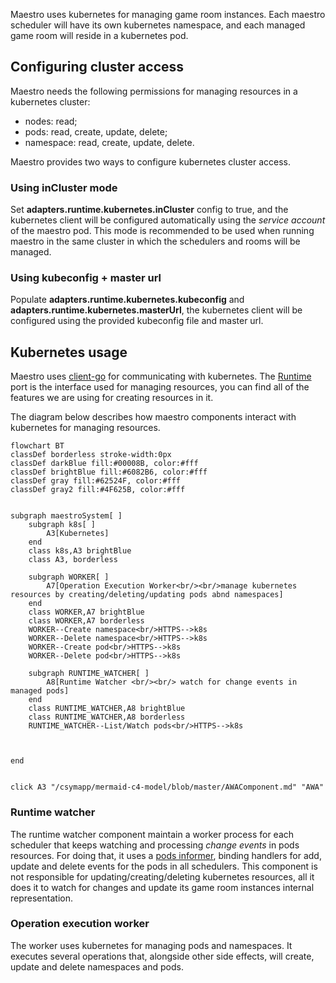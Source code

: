 Maestro uses kubernetes for managing game room instances. Each maestro scheduler will have its own kubernetes namespace,
and each managed game room will reside in a kubernetes pod.

## Configuring cluster access

Maestro needs the following permissions for managing resources in a kubernetes cluster:
- nodes: read;
- pods: read, create, update, delete;
- namespace: read, create, update, delete.

Maestro provides two ways to configure kubernetes cluster access.

### Using inCluster mode
Set **adapters.runtime.kubernetes.inCluster** config to true, and the kubernetes client will be configured 
automatically using the _service account_ of the maestro pod. This mode is recommended to be used when running maestro in the same cluster
in which the schedulers and rooms will be managed.

### Using kubeconfig + master url
Populate **adapters.runtime.kubernetes.kubeconfig** and **adapters.runtime.kubernetes.masterUrl**, the kubernetes client
will be configured using the provided kubeconfig file and master url.


## Kubernetes usage
Maestro uses [client-go](https://github.com/kubernetes/client-go) for communicating with kubernetes. The [Runtime](internal/core/ports/runtime.go) port
is the interface used for managing resources, you can find all of the features we are using for creating resources in it. 

The diagram below describes how maestro components interact with kubernetes for managing resources.



```mermaid
flowchart BT
classDef borderless stroke-width:0px
classDef darkBlue fill:#00008B, color:#fff
classDef brightBlue fill:#6082B6, color:#fff
classDef gray fill:#62524F, color:#fff
classDef gray2 fill:#4F625B, color:#fff


subgraph maestroSystem[ ]
    subgraph k8s[ ]
        A3[Kubernetes]
    end
    class k8s,A3 brightBlue
    class A3, borderless
    
    subgraph WORKER[ ]
        A7[Operation Execution Worker<br/><br/>manage kubernetes resources by creating/deleting/updating pods abnd namespaces]
    end
    class WORKER,A7 brightBlue
    class WORKER,A7 borderless
    WORKER--Create namespace<br/>HTTPS-->k8s
    WORKER--Delete namespace<br/>HTTPS-->k8s
    WORKER--Create pod<br/>HTTPS-->k8s
    WORKER--Delete pod<br/>HTTPS-->k8s
    
    subgraph RUNTIME_WATCHER[ ]
        A8[Runtime Watcher <br/><br/> watch for change events in managed pods]
    end
    class RUNTIME_WATCHER,A8 brightBlue
    class RUNTIME_WATCHER,A8 borderless
    RUNTIME_WATCHER--List/Watch pods<br/>HTTPS-->k8s
    

    
end


click A3 "/csymapp/mermaid-c4-model/blob/master/AWAComponent.md" "AWA"

```

### Runtime watcher
The runtime watcher component maintain a worker process for each scheduler that keeps watching and processing _change 
events_ in pods resources. For doing that, it uses a [pods informer](https://medium.com/codex/explore-client-go-informer-patterns-4415bb5f1fbd),
binding handlers for add, update and delete events for the pods in all schedulers. This component is not responsible for updating/creating/deleting
kubernetes resources, all it does it to watch for changes and update its game room instances internal representation.

### Operation execution worker
The worker uses kubernetes for managing pods and namespaces. It executes several operations that, alongside other side effects,
will create, update and delete namespaces and pods.


